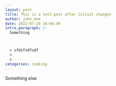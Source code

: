 ```yaml
---
layout: post
title: This is a test post after initial changes
author: john_doe
date: 2022-07-20 16:04:49
intro_paragraph: |-
  Something



  > sfdsfsdfsdf
  >
  >
categories: cooking
---
```

Something else